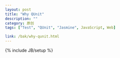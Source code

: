 ```yaml
---
layout: post
title: "Why QUnit"
description: ""
category: 原创
tags: ["Test", "QUnit", "Jasmine", JavaScript, Web]

link: /bak/why-qunit.html
---
```

{% include JB/setup %}
